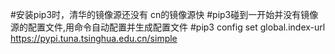 #安装pip3时，清华的镜像源还没有 cn的镜像源快
#pip3碰到一开始并没有镜像源的配置文件,用命令自动配置并生成配置文件
#pip3 config set global.index-url https://pypi.tuna.tsinghua.edu.cn/simple


